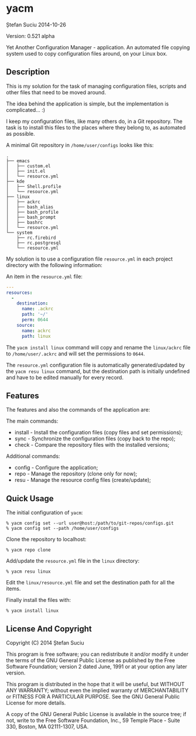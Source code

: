 yacm
====
Ștefan Suciu
2014-10-26

Version: 0.521 alpha

Yet Another Configuration Manager - application.  An automated file
copying system used to copy configuration files around, on your Linux
box.


Description
-----------

This is my solution for the task of managing configuration files,
scripts and other files that need to be moved around.

The idea behind the application is simple, but the implementation is
complicated... :)

I keep my configuration files, like many others do, in a Git
repository.  The task is to install this files to the places where
they belong to, as automated as possible.

A minimal Git repository in `/home/user/configs` looks like this:

```
.
├── emacs
│   ├── custom.el
│   ├── init.el
│   └── resource.yml
├── kde
│   ├── Shell.profile
│   └── resource.yml
├── linux
│   ├── ackrc
│   ├── bash_alias
│   ├── bash_profile
│   ├── bash_prompt
│   ├── bashrc
│   └── resource.yml
└── system
    ├── rc.firebird
    ├── rc.postgresql
    └── resource.yml
```

My solution is to use a
configuration file `resource.yml` in each project directory with the
following information:

An item in the `resource.yml` file:

```YAML
---
resources:
  -
    destination:
      name: .ackrc
      path: '~/'
      perm: 0644
    source:
      name: ackrc
      path: linux
```

The `yacm install linux` command will copy and rename the
`linux/ackrc` file to `/home/user/.ackrc` and will set the permissions
to `0644`.

The `resource.yml` configuration file is automatically
generated/updated by the `yacm resu linux` command, but the
destination path is initially undefined and have to be edited manually
for every record.


Features
--------

The features and also the commands of the application are:

The main commands:
* install - Install the configuration files (copy files and set permissions);
* sync - Synchronize the configuration files (copy back to the repo);
* check - Compare the repository files with the installed versions;

Additional commands:
* config - Configure the application;
* repo - Manage the repository (clone only for now);
* resu - Manage the resource config files (create/update);


Quick Usage
-----------

The initial configuration of `yacm`:

```
% yacm config set --url user@host:/path/to/git-repos/configs.git
% yacm config set --path /home/user/configs
```

Clone the repository to localhost:

```
% yacm repo clone
```

Add/update the `resource.yml` file in the `linux` directory:

```
% yacm resu linux
```

Edit the `linux/resource.yml` file and set the destination path for
all the items.

Finally install the files with:

```
% yacm install linux
```

License And Copyright
---------------------

Copyright (C) 2014 Ștefan Suciu

This program is free software; you can redistribute it and/or modify
it under the terms of the GNU General Public License as published by
the Free Software Foundation; version 2 dated June, 1991 or at your option
any later version.

This program is distributed in the hope that it will be useful,
but WITHOUT ANY WARRANTY; without even the implied warranty of
MERCHANTABILITY or FITNESS FOR A PARTICULAR PURPOSE.  See the
GNU General Public License for more details.

A copy of the GNU General Public License is available in the source tree;
if not, write to the Free Software Foundation, Inc.,
59 Temple Place - Suite 330, Boston, MA 02111-1307, USA.
